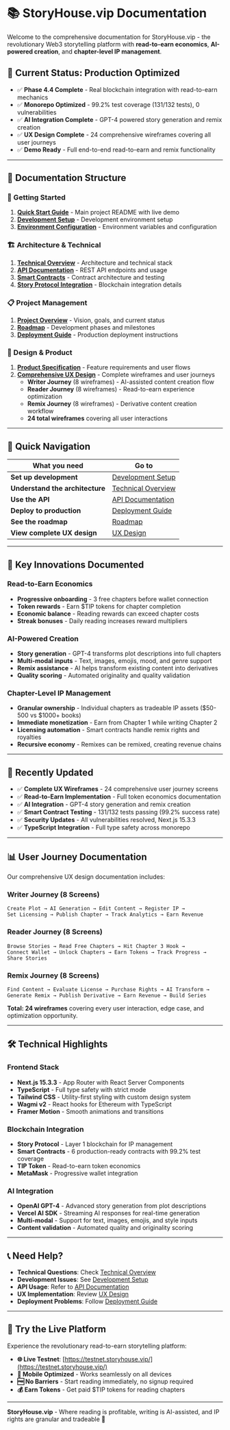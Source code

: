 # 📚 StoryHouse.vip Documentation

Welcome to the comprehensive documentation for StoryHouse.vip - the revolutionary Web3 storytelling platform with **read-to-earn economics**, **AI-powered creation**, and **chapter-level IP management**.

## 🚀 **Current Status: Production Optimized**

- ✅ **Phase 4.4 Complete** - Real blockchain integration with read-to-earn mechanics
- ✅ **Monorepo Optimized** - 99.2% test coverage (131/132 tests), 0 vulnerabilities
- ✅ **AI Integration Complete** - GPT-4 powered story generation and remix creation
- ✅ **UX Design Complete** - 24 comprehensive wireframes covering all user journeys
- ✅ **Demo Ready** - Full end-to-end read-to-earn and remix functionality

---

## 📖 **Documentation Structure**

### **🎯 Getting Started**

1. **[Quick Start Guide](../README.md)** - Main project README with live demo
2. **[Development Setup](./setup/DEVELOPMENT.md)** - Development environment setup
3. **[Environment Configuration](./setup/ENVIRONMENT_SETUP.md)** - Environment variables and configuration

### **🏗️ Architecture & Technical**

1. **[Technical Overview](./technical/OVERVIEW.md)** - Architecture and technical stack
2. **[API Documentation](./technical/API.md)** - REST API endpoints and usage
3. **[Smart Contracts](./technical/CONTRACTS.md)** - Contract architecture and testing
4. **[Story Protocol Integration](./technical/STORY_PROTOCOL.md)** - Blockchain integration details

### **📋 Project Management**

1. **[Project Overview](./project/OVERVIEW.md)** - Vision, goals, and current status
2. **[Roadmap](./project/ROADMAP.md)** - Development phases and milestones
3. **[Deployment Guide](./project/DEPLOYMENT.md)** - Production deployment instructions

### **🎨 Design & Product**

1. **[Product Specification](./product/SPECIFICATION.md)** - Feature requirements and user flows
2. **[Comprehensive UX Design](./product/DESIGN.md)** - Complete wireframes and user journeys
   - **Writer Journey** (8 wireframes) - AI-assisted content creation flow
   - **Reader Journey** (8 wireframes) - Read-to-earn experience optimization
   - **Remix Journey** (8 wireframes) - Derivative content creation workflow
   - **24 total wireframes** covering all user interactions

---

## 🎯 **Quick Navigation**

| What you need                   | Go to                                         |
| ------------------------------- | --------------------------------------------- |
| **Set up development**          | [Development Setup](./setup/DEVELOPMENT.md)   |
| **Understand the architecture** | [Technical Overview](./technical/OVERVIEW.md) |
| **Use the API**                 | [API Documentation](./technical/API.md)       |
| **Deploy to production**        | [Deployment Guide](./project/DEPLOYMENT.md)   |
| **See the roadmap**             | [Roadmap](./project/ROADMAP.md)               |
| **View complete UX design**     | [UX Design](./product/DESIGN.md)              |

---

## 🌟 **Key Innovations Documented**

### **Read-to-Earn Economics**

- **Progressive onboarding** - 3 free chapters before wallet connection
- **Token rewards** - Earn $TIP tokens for chapter completion
- **Economic balance** - Reading rewards can exceed chapter costs
- **Streak bonuses** - Daily reading increases reward multipliers

### **AI-Powered Creation**

- **Story generation** - GPT-4 transforms plot descriptions into full chapters
- **Multi-modal inputs** - Text, images, emojis, mood, and genre support
- **Remix assistance** - AI helps transform existing content into derivatives
- **Quality scoring** - Automated originality and quality validation

### **Chapter-Level IP Management**

- **Granular ownership** - Individual chapters as tradeable IP assets ($50-500 vs $1000+ books)
- **Immediate monetization** - Earn from Chapter 1 while writing Chapter 2
- **Licensing automation** - Smart contracts handle remix rights and royalties
- **Recursive economy** - Remixes can be remixed, creating revenue chains

---

## 🔄 **Recently Updated**

- ✅ **Complete UX Wireframes** - 24 comprehensive user journey screens
- ✅ **Read-to-Earn Implementation** - Full token economics documentation
- ✅ **AI Integration** - GPT-4 story generation and remix creation
- ✅ **Smart Contract Testing** - 131/132 tests passing (99.2% success rate)
- ✅ **Security Updates** - All vulnerabilities resolved, Next.js 15.3.3
- ✅ **TypeScript Integration** - Full type safety across monorepo

---

## 📊 **User Journey Documentation**

Our comprehensive UX design documentation includes:

### **Writer Journey** (8 Screens)

```
Create Plot → AI Generation → Edit Content → Register IP →
Set Licensing → Publish Chapter → Track Analytics → Earn Revenue
```

### **Reader Journey** (8 Screens)

```
Browse Stories → Read Free Chapters → Hit Chapter 3 Hook →
Connect Wallet → Unlock Chapters → Earn Tokens → Track Progress → Share Stories
```

### **Remix Journey** (8 Screens)

```
Find Content → Evaluate License → Purchase Rights → AI Transform →
Generate Remix → Publish Derivative → Earn Revenue → Build Series
```

**Total: 24 wireframes** covering every user interaction, edge case, and optimization opportunity.

---

## 🛠️ **Technical Highlights**

### **Frontend Stack**

- **Next.js 15.3.3** - App Router with React Server Components
- **TypeScript** - Full type safety with strict mode
- **Tailwind CSS** - Utility-first styling with custom design system
- **Wagmi v2** - React hooks for Ethereum with TypeScript
- **Framer Motion** - Smooth animations and transitions

### **Blockchain Integration**

- **Story Protocol** - Layer 1 blockchain for IP management
- **Smart Contracts** - 6 production-ready contracts with 99.2% test coverage
- **TIP Token** - Read-to-earn token economics
- **MetaMask** - Progressive wallet integration

### **AI Integration**

- **OpenAI GPT-4** - Advanced story generation from plot descriptions
- **Vercel AI SDK** - Streaming AI responses for real-time generation
- **Multi-modal** - Support for text, images, emojis, and style inputs
- **Content validation** - Automated quality and originality scoring

---

## 📞 **Need Help?**

- **Technical Questions**: Check [Technical Overview](./technical/OVERVIEW.md)
- **Development Issues**: See [Development Setup](./setup/DEVELOPMENT.md)
- **API Usage**: Refer to [API Documentation](./technical/API.md)
- **UX Implementation**: Review [UX Design](./product/DESIGN.md)
- **Deployment Problems**: Follow [Deployment Guide](./project/DEPLOYMENT.md)

---

## 🚀 **Try the Live Platform**

Experience the revolutionary read-to-earn storytelling platform:

- **🌐 Live Testnet**: [https://testnet.storyhouse.vip/](https://testnet.storyhouse.vip/)
- **📱 Mobile Optimized** - Works seamlessly on all devices
- **🆓 No Barriers** - Start reading immediately, no signup required
- **💰 Earn Tokens** - Get paid $TIP tokens for reading chapters

---

**StoryHouse.vip** - Where reading is profitable, writing is AI-assisted, and IP rights are granular and tradeable 🚀
